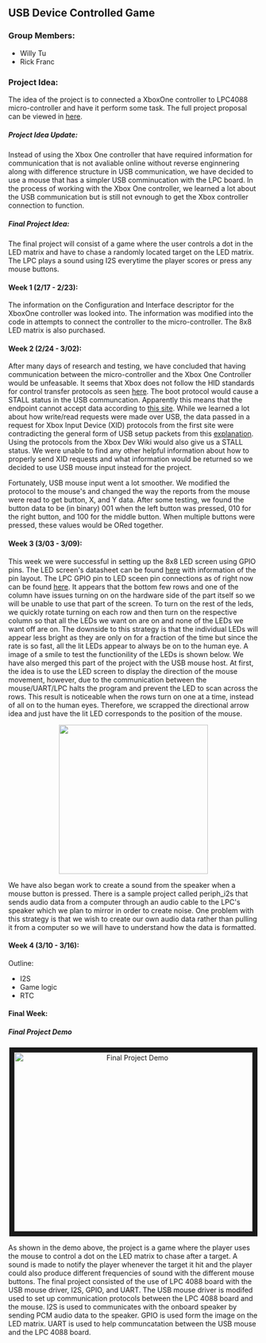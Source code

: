 ## USB Device Controlled Game


### Group Members:
- Willy Tu
- Rick Franc

### Project Idea:
The idea of the project is to connected a XboxOne controller to LPC4088 micro-controller and have it perform some task. The full project proposal can be viewed in [here](https://github.com/wltu/ECE153B-Project/blob/master/ECE153B_ProjectPropoal.pdf "Project Proposal").

##### Project Idea Update:
Instead of using the Xbox One controller that have required information for communication that is not avaliable online without reverse enginnering along with difference structure in USB communication, we have decided to use a mouse that has a simpler USB comminucation with the LPC board. In the process of working with the Xbox One controller, we learned a lot about the USB communication but is still not evnough to get the Xbox controller connection to function.

##### Final Project Idea:
The final project will consist of a game where the user controls a dot in the LED matrix and have to chase a randomly located target on the LED matrix. The LPC plays a sound using I2S everytime the player scores or press any mouse buttons.

#### Week 1 (2/17 - 2/23):
The information on the Configuration and Interface descriptor for the XboxOne controller was looked into. The information was modified into the code in attempts to connect the controller to the micro-controller. The 8x8 LED matrix is also purchased. 

#### Week 2 (2/24 - 3/02):
After many days of research and testing, we have concluded that having communication between the micro-controller and the Xbox One Controller would be unfeasable. It seems that Xbox does not follow the HID standards for control transfer protocols as seen [here]( https://xboxdevwiki.net/Xbox_Input_Devices). The boot protocol would cause a STALL status in the USB communcation. Apparently this means that the endpoint cannot accept data according to [this site](https://www.silabs.com/community/mcu/8-bit/knowledge-base.entry.html/2017/06/18/the_role_of_stallha-pQTe). While we learned a lot about how write/read requests were made over USB, the data passed in a request for Xbox Input Device (XID) protocols from the first site were contradicting the general form of USB setup packets from this [explanation](https://www.beyondlogic.org/usbnutshell/usb6.shtml#SetupPacket). Using the protocols from the Xbox Dev Wiki would also give us a STALL status. We were unable to find any other helpful information about how to properly send XID requests and what information would be returned so we decided to use USB mouse input instead for the project.

Fortunately, USB mouse input went a lot smoother. We modified the protocol to the mouse's and changed the way the reports from the mouse were read to get button, X, and Y data. After some testing, we found the button data to be (in binary) 001 when the left button was pressed, 010 for the right button, and 100 for the middle button. When multiple buttons were pressed, these values would be ORed together.

#### Week 3 (3/03 - 3/09):
This week we were successful in setting up the 8x8 LED screen using GPIO pins. The LED screen's datasheet can be found [here](https://cdn-shop.adafruit.com/datasheets/454datasheet.pdf) with information of the pin layout. The LPC GPIO pin to LED sceen pin connections as of right now can be found [here](https://github.com/wltu/ECE153B-Project/blob/master/Pin.txt). It appears that the bottom few rows and one of the column have issues turning on on the hardware side of the part itself so we will be unable to use that part of the screen. To turn on the rest of the leds, we quickly rotate turning on each row and then turn on the respective column so that all the LEDs we want on are on and none of the LEDs we want off are on. The downside to this strategy is that the individual LEDs will appear less bright as they are only on for a fraction of the time but since the rate is so fast, all the lit LEDs appear to always be on to the human eye. A image of a smile to test the functionility of the LEDs is shown below. We have also merged this part of the project with the USB mouse host. At first, the idea is to use the LED screen to display the direction of the mouse movement, however, due to the communication between the mouse/UART/LPC halts the program and prevent the LED to scan across the rows. This result is noticeable when the rows turn on one at a time, instead of all on to the human eyes. Therefore, we scrapped the directional arrow idea and just have the lit LED corresponds to the position of the mouse.

<p align="center">
  <img width="300" height="300" src="https://user-images.githubusercontent.com/27719918/54096806-a1b37d80-436a-11e9-88ae-c911a272d56b.PNG">
</p>

We have also began work to create a sound from the speaker when a mouse button is pressed. There is a sample project called periph_i2s that sends audio data from a computer through an audio cable to the LPC's speaker which we plan to mirror in order to create noise. One problem with this strategy is that we wish to create our own audio data rather than pulling it from a computer so we will have to understand how the data is formatted.  

#### Week 4 (3/10 - 3/16):
Outline:
- I2S
- Game logic
- RTC

#### Final Week:
##### Final Project Demo 
<p align="center">
  <a href="http://www.youtube.com/watch?feature=player_embedded&v=n_6XO0G7D-Q
  " target="_blank"><img src="http://img.youtube.com/vi/n_6XO0G7D-Q/0.jpg" 
  alt="Final Project Demo" width="480" height="360" border="10" /></a>
</p>

As shown in the demo above, the project is a game where the player uses the mouse to control a dot on the LED matrix to chase after a target. A sound is made to notify the player whenever the target it hit and the player could also produce different frequencies of sound with the different mouse buttons. The final project consisted of the use of LPC 4088 board with the USB mouse driver, I2S, GPIO, and UART. The USB mouse driver is modifed used to set up communication protocols between the LPC 4088 board and the mouse. I2S is used to communicates with the onboard speaker by sending PCM audio data to the speaker. GPIO is used form the image on the LED matrix. UART is used to help communcatation between the USB mouse and the LPC 4088 board.
